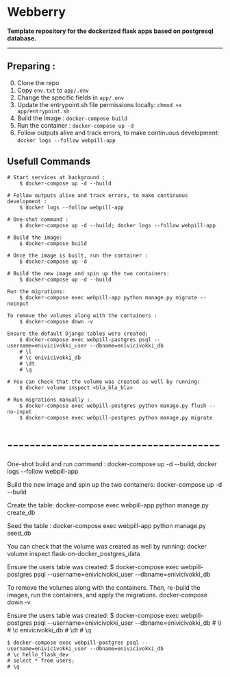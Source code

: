 # Webberry

**Template repository for the dockerized flask apps based on postgresql database.**

___
## Preparing : 

0. Clone the repo
1. Copy `env.txt` to `app/.env`
2. Change the specific fields in `app/.env`
3. Update the entrypoint.sh file permissions locally: `chmod +x app/entrypoint.sh`
4. Build the image : `docker-compose build`
4. Run the container : `docker-compose up -d`
5.  Follow outputs alive and track errors, to make continuous development: `docker logs --follow webpill-app`

## Usefull Commands

```
# Start services at background :
    $ docker-compose up -d --build
```

```
# Follow outputs alive and track errors, to make continuous development : 
    $ docker logs --follow webpill-app
```

```
# One-shot command :  
    $ docker-compose up -d --build; docker logs --follow webpill-app
```

```
# Build the image: 
    $ docker-compose build
```

```
# Once the image is built, run the container : 
    $ docker-compose up -d
```

```
# Build the new image and spin up the two containers:
    $ docker-compose up -d --build
```

```
Run the migrations:
    $ docker-compose exec webpill-app python manage.py migrate --noinput
```

```
To remove the volumes along with the containers :
    $ docker-compose down -v
```

```
Ensure the default Django tables were created: 
    $ docker-compose exec webpill-pastgres psql --username=enivicivokki_user --dbname=enivicivokki_db
    # \l
    # \c enivicivokki_db
    # \dt
    # \q
```

```
# You can check that the volume was created as well by running:
    $ docker volume inspect <bla_bla_bla>
```

```
# Run migrations manually : 
    $ docker-compose exec webpill-postgres python manage.py flush --no-input
    $ docker-compose exec webpill-postgres python manage.py migrate
```



# --------------------------------------

One-shot build and run command :
    docker-compose up -d --build; docker logs --follow webpill-app

Build the new image and spin up the two containers: 
    docker-compose up -d --build

Create the table:
    docker-compose exec webpill-app python manage.py create_db

Seed the table :
    docker-compose exec webpill-app python manage.py seed_db

You can check that the volume was created as well by running:
    docker volume inspect flask-on-docker_postgres_data

Ensure the users table was created:
    $ docker-compose exec webpill-postgres psql --username=enivicivokki_user --dbname=enivicivokki_db

To remove the volumes along with the containers. 
Then, re-build the images, run the containers, and apply the migrations.
    docker-compose down -v

Ensure the users table was created:
    $ docker-compose exec webpill-postgres psql --username=enivicivokki_user --dbname=enivicivokki_db
    # \l
    # \c enivicivokki_db
    # \dt
    # \q

    $ docker-compose exec webpill-postgres psql --username=enivicivokki_user --dbname=enivicivokki_db
    # \c hello_flask_dev
    # select * from users;
    # \q







